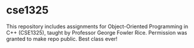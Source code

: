 # cse1325

This repository includes assignments for Object-Oriented Programming in C++ (CSE1325), taught by Professor George Fowler Rice. Permission was granted to make repo public. Best class ever!
